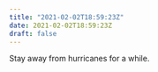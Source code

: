 ```yaml
---
title: "2021-02-02T18:59:23Z"
date: 2021-02-02T18:59:23Z
draft: false
---
```


Stay away from hurricanes for a while.
